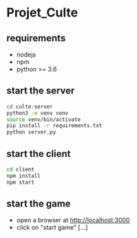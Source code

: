 # Projet_Culte

## requirements

- nodejs
- npm
- python >= 3.6

## start the server

```bash
cd culte-server
python3 -m venv venv
source venv/bin/activate
pip install -r requirements.txt
python server.py
```

## start the client

```bash
cd client
npm install
npm start
```

## start the game

- open a browser at <http://localhost:3000>
- click on "start game" [...]
